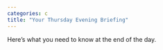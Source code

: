 ```yaml
---
categories: c
title: "Your Thursday Evening Briefing"
---
```

Here’s what you need to know at the end of the day.